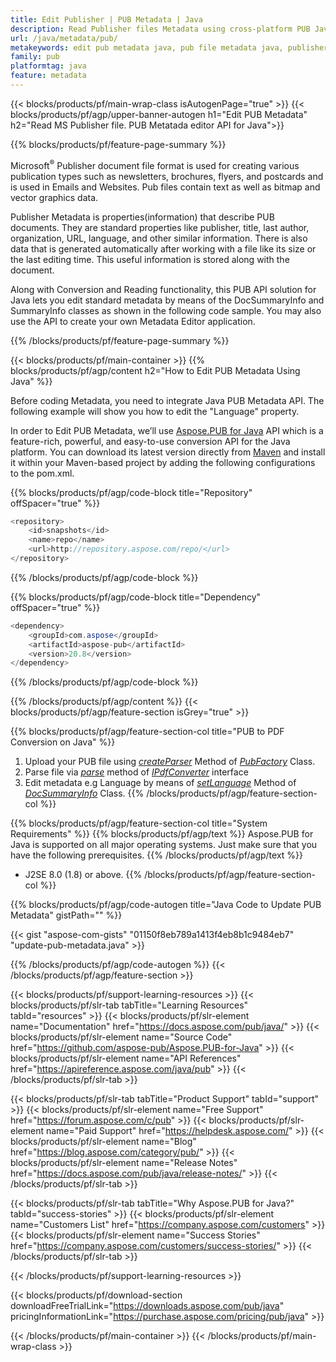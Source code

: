 ```yaml
---
title: Edit Publisher | PUB Metadata | Java
description: Read Publisher files Metadata using cross-platform PUB Java API Solution.  On-premise Java API gives you access to SummaryInfo and DocSummaryInfo properties.
url: /java/metadata/pub/
metakeywords: edit pub metadata java, pub file metadata java, publisher metadata editor java, read pub file metadata java, read pub metadata java
family: pub
platformtag: java
feature: metadata
---
```


{{< blocks/products/pf/main-wrap-class isAutogenPage="true" >}}
{{< blocks/products/pf/agp/upper-banner-autogen h1="Edit PUB Metadata" h2="Read MS Publisher file. PUB Metatada editor API for Java">}}

{{% blocks/products/pf/feature-page-summary %}}
<p>
Microsoft<sup>&reg;</sup> Publisher document file format is used for creating various publication types such as newsletters, brochures, flyers, and postcards and is used in Emails and Websites. Pub files contain text as well as bitmap and vector graphics data.
</p>
<p>
Publisher Metadata is properties(information) that describe PUB documents. They are standard properties like publisher, title, last author, organization, URL, language, and other similar information. There is also data that is generated automatically after working with a file like its size or the last editing time. This useful information is stored along with the document. 
</p>
<p>
Along with Conversion and Reading functionality, this PUB API solution for Java lets you edit standard metadata by means of the DocSummaryInfo and SummaryInfo classes as shown in the following code sample. You may also use the API to create your own Metadata Editor application.
</p>

{{% /blocks/products/pf/feature-page-summary  %}}

{{< blocks/products/pf/main-container >}}
{{% blocks/products/pf/agp/content h2="How to Edit PUB Metadata Using Java" %}}

Before coding Metadata, you need to integrate Java PUB Metadata API. The following example will show you how to edit the "Language" property.

In order to Edit PUB Metadata, we’ll use <a href="https://products.aspose.com/pub/java">Aspose.PUB for Java</a> API which is a feature-rich, powerful, and easy-to-use conversion API for the Java platform. You can download its latest version directly from <a href="https://repository.aspose.com/webapp/#/artifacts/browse/tree/General/repo/com/aspose/aspose-pub">Maven</a> and install it within your Maven-based project by adding the following configurations to the pom.xml.

{{% blocks/products/pf/agp/code-block title="Repository" offSpacer="true" %}}

```cs
<repository>
    <id>snapshots</id>
    <name>repo</name>
    <url>http://repository.aspose.com/repo/</url>
</repository>
```

{{% /blocks/products/pf/agp/code-block %}}

{{% blocks/products/pf/agp/code-block title="Dependency" offSpacer="true" %}}

```cs
<dependency>
    <groupId>com.aspose</groupId>
    <artifactId>aspose-pub</artifactId>
    <version>20.8</version>
</dependency>
```

{{% /blocks/products/pf/agp/code-block %}}

{{% /blocks/products/pf/agp/content %}}
{{< blocks/products/pf/agp/feature-section isGrey="true" >}}

{{% blocks/products/pf/agp/feature-section-col title="PUB to PDF Conversion on Java" %}}
1. Upload your PUB file using [*createParser*](https://apireference.aspose.com/pub/java/com.aspose.pub/PubFactory#createParser-java.lang.String-) Method of [*PubFactory*](https://apireference.aspose.com/pub/java/com.aspose.pub/PubFactory) Class.
2. Parse file via [*parse*](https://apireference.aspose.com/pub/java/com.aspose.pub/IPubParser#parse--) method of [*IPdfConverter*](https://apireference.aspose.com/pub/java/com.aspose.pub/IPubParser) interface
3. Edit metadata e.g Language by means of [*setLanguage*](https://apireference.aspose.com/pub/java/com.aspose.pub/DocSummaryInfo#setLanguage-java.lang.String-) Method of [*DocSummaryInfo*](https://apireference.aspose.com/pub/java/com.aspose.pub/DocSummaryInfo) Class. 
{{% /blocks/products/pf/agp/feature-section-col %}}

{{% blocks/products/pf/agp/feature-section-col title="System Requirements" %}}
{{% blocks/products/pf/agp/text %}}
Aspose.PUB for Java is supported on all major operating systems. Just make sure that you have the following prerequisites.
{{% /blocks/products/pf/agp/text %}}
- J2SE 8.0 (1.8) or above.
{{% /blocks/products/pf/agp/feature-section-col %}}

{{% blocks/products/pf/agp/code-autogen title="Java Code to Update PUB Metadata" gistPath="" %}}

{{< gist "aspose-com-gists" "01150f8eb789a1413f4eb8b1c9484eb7" "update-pub-metadata.java" >}}

{{% /blocks/products/pf/agp/code-autogen %}}
{{< /blocks/products/pf/agp/feature-section >}}

{{< blocks/products/pf/support-learning-resources >}}
{{< blocks/products/pf/slr-tab tabTitle="Learning Resources" tabId="resources" >}}
{{< blocks/products/pf/slr-element name="Documentation" href="https://docs.aspose.com/pub/java/" >}}
{{< blocks/products/pf/slr-element name="Source Code" href="https://github.com/aspose-pub/Aspose.PUB-for-Java" >}}
{{< blocks/products/pf/slr-element name="API References" href="https://apireference.aspose.com/java/pub" >}}
{{< /blocks/products/pf/slr-tab >}}

{{< blocks/products/pf/slr-tab tabTitle="Product Support" tabId="support" >}}
{{< blocks/products/pf/slr-element name="Free Support" href="https://forum.aspose.com/c/pub" >}}
{{< blocks/products/pf/slr-element name="Paid Support" href="https://helpdesk.aspose.com/" >}}
{{< blocks/products/pf/slr-element name="Blog" href="https://blog.aspose.com/category/pub/" >}}
{{< blocks/products/pf/slr-element name="Release Notes" href="https://docs.aspose.com/pub/java/release-notes/" >}}
{{< /blocks/products/pf/slr-tab >}}

{{< blocks/products/pf/slr-tab tabTitle="Why Aspose.PUB for Java?" tabId="success-stories" >}}
{{< blocks/products/pf/slr-element name="Customers List" href="https://company.aspose.com/customers" >}}
{{< blocks/products/pf/slr-element name="Success Stories" href="https://company.aspose.com/customers/success-stories/" >}}
{{< /blocks/products/pf/slr-tab >}}

{{< /blocks/products/pf/support-learning-resources >}}

{{< blocks/products/pf/download-section downloadFreeTrialLink="https://downloads.aspose.com/pub/java" pricingInformationLink="https://purchase.aspose.com/pricing/pub/java" >}}

{{< /blocks/products/pf/main-container >}}
{{< /blocks/products/pf/main-wrap-class >}}